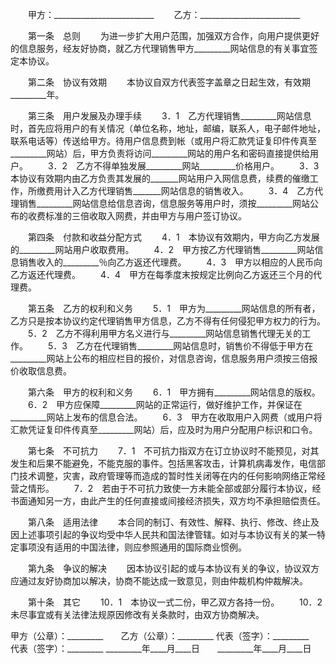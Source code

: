 
 


　　甲方：_________________________
　　乙方：_________________________


　　第一条　总则
　　为进一步扩大用户范围，加强双方合作，向用户提供更好的信息服务，经友好协商，就乙方代理销售甲方_________网站信息的有关事宜签定本协议。


　　第二条　协议有效期
　　本协议自双方代表签字盖章之日起生效，有效期_________年。


　　第三条　用户发展及办理手续
　　3．1　乙方代理销售_________网站信息时，首先应将用户的有关情况（单位名称，地址，邮编，联系人，电子邮件地址，联系电话等）传送给甲方。待用户信息费到帐（或用户将汇款凭证复印件传真至_________网站）后，甲方负责将访问_________网站的用户名和密码直接提供给用户。
　　3．2　乙方不得单独发展_________网站_________价格用户。
　　3．3　本协议有效期内由乙方负责其发展的_______网站用户入网信息费，续费的催缴工作，所缴费用计入乙方代理销售_______网站信息的销售收入。
　　3．4　乙方代理销售_________网站信息给信息咨询，信息服务等用户时，须按_________网站公布的收费标准的三倍收取入网费，并由甲方与用户签订协议。


　　第四条　付款和收益分配方式
　　4．1　本协议有效期内，甲方向乙方发展的_________网站用户收取费用。
　　4．2　甲方按乙方代理销售_________网站信息销售收入的_________％向乙方返还代理费。
　　4．3　甲方以相应的人民币向乙方返还代理费。
　　4．4　甲方在每季度末按规定比例向乙方返还三个月的代理费。


　　第五条　乙方的权利和义务
　　5．1　甲方为_________网站信息的所有者，乙方只是按本协议约定代理销售甲方信息，乙方不得有任何侵犯甲方权力的行为。
　　5．2　乙方不得利用甲方名义进行与_________网站信息销售代理无关的工作。
　　5．3　乙方在代理销售_________网站信息时，销售价不得低于甲方在_________网站上公布的相应栏目的报价，对信息咨询，信息服务用户须按三倍报价收取信息费。


　　第六条　甲方的权利和义务
　　6．1　甲方拥有_________网站信息的版权。
　　6．2　甲方应保障_________网站的正常运行，做好维护工作，并保证在_________网站上发布的信息合法。
　　6．3　甲方在收取用户入网费（或用户将汇款凭证复印件传真至_________网站）后，应及时为用户分配用户标识和口令。


　　第七条　不可抗力
　　7．1　不可抗力指双方在订立协议时不能预见，对其发生和后果不能避免，不能克服的事件。包括黑客攻击，计算机病毒发作，电信部门技术调整，灾害，政府管理等而造成的暂时性关闭等在内的任何影响网络正常经营之情形。
　　7．2　若由于不可抗力致使一方未能全部或部分履行本协议，经书面通知另一方，由此产生的任何直接或间接经济损失，双方均不承担赔偿责任。


　　第八条　适用法律
　　本合同的制订、有效性、解释、执行、修改、终止及因上述事项引起的争议均受中华人民共和国法律管辖。如对与本协议有关的某一特定事项没有适用的中国法律，则应参照通用的国际商业惯例。


　　第九条　争议的解决
　　因本协议引起的或与本协议有关的争议，协议双方应通过友好协商加以解决，协商不能达成一致意见，则由仲裁机构仲裁解决。


　　第十条　其它
　　10．1　本协议一式二份，甲乙双方各持一份。
　　10．2　未尽事宜或有关法律法规原因修改有关条款时，由双方协商解决。


 



甲方（公章）：_________　　乙方（公章）：_________
代表（签字）：_________　　代表（签字）：_________
_________年____月____日　　_________年____月____日
 


 

 
 
 
 
 
  


  
 

  


  


  
 
 
 
 

